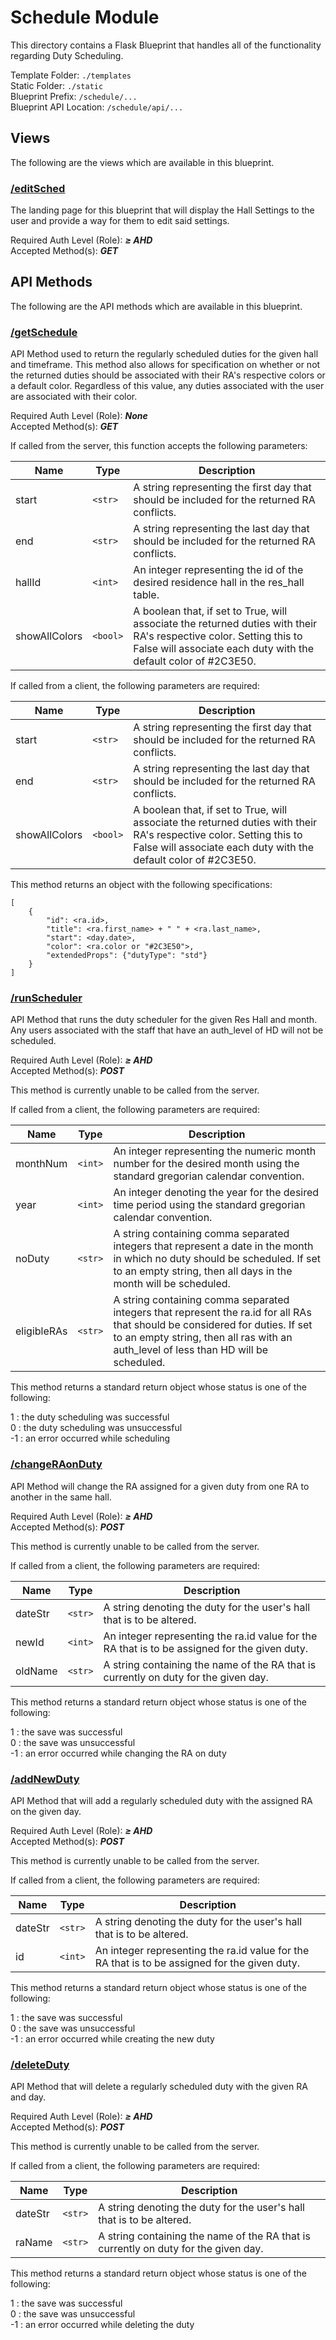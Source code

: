 # Schedule Module
This directory contains a Flask Blueprint that handles 
all of the functionality regarding Duty Scheduling.

Template Folder: `./templates` <br />
Static Folder: `./static` <br />
Blueprint Prefix: `/schedule/...` <br />
Blueprint API Location: `/schedule/api/...` <br />

## Views
The following are the views which are available in this blueprint.

### [/editSched](https://localhost:5000/schedule/editSched)
The landing page for this blueprint that will display the Hall Settings
to the user and provide a way for them to edit said settings.

Required Auth Level (Role): _**≥ AHD**_ <br />
Accepted Method(s): _**GET**_


## API Methods
The following are the API methods which are available in this 
blueprint.

### [/getSchedule](https://localhost:5000/schedule/api/getSchedule)
API Method used to return the regularly scheduled duties for the given hall
and timeframe. This method also allows for specification on whether or not
the returned duties should be associated with their RA's respective colors
or a default color. Regardless of this value, any duties associated with
the user are associated with their color.

Required Auth Level (Role): _**None**_ <br />
Accepted Method(s): _**GET**_

If called from the server, this function accepts the following parameters:

| Name          | Type     | Description  |
|---------------|----------|--------------|
| start         | `<str>`  | A string representing the first day that should be included for the returned RA conflicts.|
| end           | `<str>`  | A string representing the last day that should be included for the returned RA conflicts.|
| hallId        | `<int>`  | An integer representing the id of the desired residence hall in the res_hall table.|
| showAllColors | `<bool>` | A boolean that, if set to True, will associate the returned duties with their RA's respective color. Setting this to False will associate each duty with the default color of #2C3E50.|

If called from a client, the following parameters are required:

| Name          | Type     | Description  |
|---------------|----------|--------------|
| start         | `<str>`  | A string representing the first day that should be included for the returned RA conflicts.|
| end           | `<str>`  | A string representing the last day that should be included for the returned RA conflicts.|
| showAllColors | `<bool>` | A boolean that, if set to True, will associate the returned duties with their RA's respective color. Setting this to False will associate each duty with the default color of #2C3E50.|

This method returns an object with the following specifications:
```
[
    {
        "id": <ra.id>,
        "title": <ra.first_name> + " " + <ra.last_name>,
        "start": <day.date>,
        "color": <ra.color or "#2C3E50">,
        "extendedProps": {"dutyType": "std"}
    }
]
```

### [/runScheduler](https://localhost:5000/schedule/api/runScheduler)
API Method that runs the duty scheduler for the given
Res Hall and month. Any users associated with the staff
that have an auth_level of HD will not be scheduled.

Required Auth Level (Role): _**≥ AHD**_ <br />
Accepted Method(s): _**POST**_

This method is currently unable to be called from the server.

If called from a client, the following parameters are required:

| Name        | Type    | Description  |
|-------------|---------|--------------|
| monthNum    | `<int>` | An integer representing the numeric month number for the desired month using the standard gregorian calendar convention.|
| year        | `<int>` | An integer denoting the year for the desired time period using the standard gregorian calendar convention.|
| noDuty      | `<str>` | A string containing comma separated integers that represent a date in the month in which no duty should be scheduled. If set to an empty string, then all days in the month will be scheduled.|
| eligibleRAs | `<str>` | A string containing comma separated integers that represent the ra.id for all RAs that should be considered for duties. If set to an empty string, then all ras with an auth_level of less than HD will be scheduled.|

This method returns a standard return object whose status is one of the
following:

 1 : the duty scheduling was successful <br />
 0 : the duty scheduling was unsuccessful <br />
-1 : an error occurred while scheduling

### [/changeRAonDuty](https://localhost:5000/schedule/api/changeRAonDuty)
API Method will change the RA assigned for a given duty
from one RA to another in the same hall.

Required Auth Level (Role): _**≥ AHD**_ <br />
Accepted Method(s): _**POST**_

This method is currently unable to be called from the server.

If called from a client, the following parameters are required:

| Name    | Type    | Description  |
|---------|---------|--------------|
| dateStr | `<str>` | A string denoting the duty for the user's hall that is to be altered.|
| newId   | `<int>` | An integer representing the ra.id value for the RA that is to be assigned for the given duty.|
| oldName | `<str>` | A string containing the name of the RA that is currently on duty for the given day.|

This method returns a standard return object whose status is one of the
following:

 1 : the save was successful <br />
 0 : the save was unsuccessful <br />
-1 : an error occurred while changing the RA on duty

### [/addNewDuty](https://localhost:5000/schedule/api/addNewDuty)
API Method that will add a regularly scheduled duty
with the assigned RA on the given day.

Required Auth Level (Role): _**≥ AHD**_ <br />
Accepted Method(s): _**POST**_

This method is currently unable to be called from the server.

If called from a client, the following parameters are required:

| Name    | Type    | Description  |
|---------|---------|--------------|
| dateStr | `<str>` | A string denoting the duty for the user's hall that is to be altered.|
| id      | `<int>` | An integer representing the ra.id value for the RA that is to be assigned for the given duty.|

This method returns a standard return object whose status is one of the
following:

 1 : the save was successful <br />
 0 : the save was unsuccessful <br />
-1 : an error occurred while creating the new duty

### [/deleteDuty](https://localhost:5000/schedule/api/deleteDuty)
API Method that will delete a regularly scheduled duty
with the given RA and day.

Required Auth Level (Role): _**≥ AHD**_ <br />
Accepted Method(s): _**POST**_

This method is currently unable to be called from the server.

If called from a client, the following parameters are required:

| Name    | Type    | Description  |
|---------|---------|--------------|
| dateStr | `<str>` | A string denoting the duty for the user's hall that is to be altered.|
| raName  | `<str>` | A string containing the name of the RA that is currently on duty for the given day.|

This method returns a standard return object whose status is one of the
following:

 1 : the save was successful <br />
 0 : the save was unsuccessful <br />
-1 : an error occurred while deleting the duty


